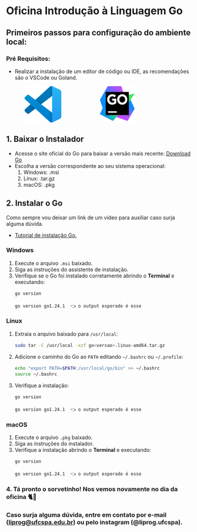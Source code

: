 
# Oficina Introdução à Linguagem Go

## Primeiros passos para configuração do ambiente local:

### Pré Requisitos:
 - Realizar a instalação de um editor de código ou IDE, as recomendações são o VSCode ou Goland.
<div style="text-align: center;">  
     <img src="assets/vscode.png" style="margin-right: 100px" alt="Windows Terminal" width="100"/>                       
     <img src="assets/goland.png" style="margin-right: 100px" alt="Windows Terminal" width="100"/>
</div>

## 1. Baixar o Instalador
 - Acesse o site oficial do Go para baixar a versão mais recente: [Download Go](https://go.dev/doc/install)
 - Escolha a versão correspondente ao seu sistema operacional:
   1. Windows: .msi
   2. Linux: .tar.gz
   3. macOS: .pkg
## 2. Instalar o Go

Como sempre vou deixar um link de um vídeo para auxiliar caso surja alguma dúvida.
 - [Tutorial de instalação Go.](https://youtu.be/eJq_D9at6ec?si=NQeV1cZcozKjjgVC)

### Windows

1. Execute o arquivo `.msi` baixado.
2. Siga as instruções do assistente de instalação.
3. Verifique se o Go foi instalado corretamente abrindo o **Terminal** e executando:
   ```sh
   go version
   
   go version go1.24.1  👈 o output esperado é esse
   ```

### Linux

1. Extraia o arquivo baixado para `/usr/local`:
   ```sh
   sudo tar -C /usr/local -xzf go<versao>.linux-amd64.tar.gz
   ```
2. Adicione o caminho do Go ao `PATH` editando `~/.bashrc` ou `~/.profile`:
   ```sh
   echo "export PATH=$PATH:/usr/local/go/bin" >> ~/.bashrc
   source ~/.bashrc
   ```
3. Verifique a instalação:
   ```sh
   go version
   
   go version go1.24.1  👈 o output esperado é esse
   ```

### macOS

1. Execute o arquivo `.pkg` baixado.
2. Siga as instruções do instalador.
3. Verifique a instalação abrindo o **Terminal** e executando:
   ```sh
   go version
   
   go version go1.24.1  👈 o output esperado é esse
   ```

### 4. Tá pronto o sorvetinho! Nos vemos novamente no dia da oficina  🐈🚀

### Caso surja alguma dúvida, entre em contato por e-mail (liprog@ufcspa.edu.br) ou pelo instagram (@liprog.ufcspa).
